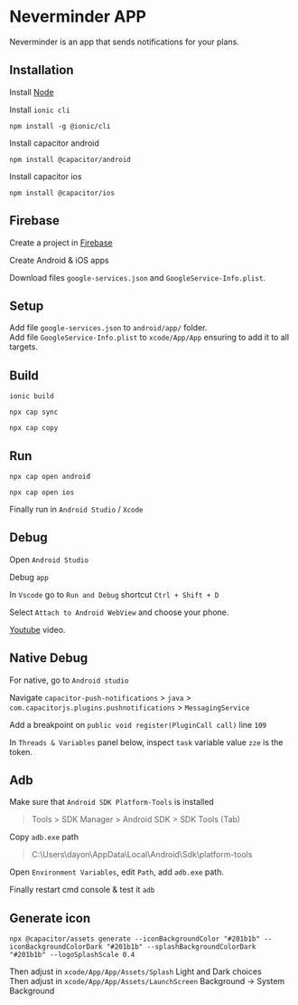 # Neverminder APP

Neverminder is an app that sends notifications for your plans.

## Installation

Install [Node](https://nodejs.org/en/download)

Install `ionic cli`
```
npm install -g @ionic/cli
```

Install capacitor android
```
npm install @capacitor/android
```

Install capacitor ios
```
npm install @capacitor/ios
```

## Firebase
Create a project in [Firebase](https://firebase.com/)

Create Android & iOS apps
	
Download files `google-services.json` and `GoogleService-Info.plist`.

## Setup
Add file `google-services.json` to `android/app/` folder.\
Add file `GoogleService-Info.plist` to `xcode/App/App` ensuring to add it to all targets.

## Build
```
ionic build
```

```
npx cap sync
```

```
npx cap copy
```

## Run

```
npx cap open android
```

```
npx cap open ios
```

Finally run in `Android Studio` / `Xcode`

## Debug

Open `Android Studio`

Debug `app`

In `Vscode` go to `Run and Debug` shortcut `Ctrl + Shift + D`

Select `Attach to Android WebView` and choose your phone.

[Youtube](https://www.youtube.com/watch?v=akh6V6Yw1lw&t=1003s) video.

## Native Debug

For native, go to `Android studio` 

Navigate `capacitor-push-notifications` > `java` > `com.capacitorjs.plugins.pushnotifications` > `MessagingService` 

Add a breakpoint on `public void register(PluginCall call)` line `109`

In `Threads & Variables` panel below, inspect `task` variable value `zze` is the token.

## Adb

Make sure that `Android SDK Platform-Tools` is installed
> Tools > SDK Manager > Android SDK > SDK Tools (Tab)

Copy `adb.exe` path
> C:\Users\dayon\AppData\Local\Android\Sdk\platform-tools

Open `Environment Variables`, edit `Path`, add `adb.exe` path.

Finally restart cmd console & test it `adb`

## Generate icon

```
npx @capacitor/assets generate --iconBackgroundColor "#201b1b" --iconBackgroundColorDark "#201b1b" --splashBackgroundColorDark "#201b1b" --logoSplashScale 0.4
```

Then adjust in `xcode/App/App/Assets/Splash` Light and Dark choices\
Then adjust in `xcode/App/App/Assets/LaunchScreen` Background -> System Background
